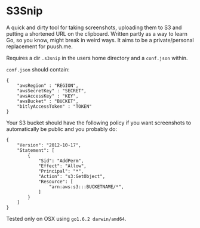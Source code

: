 # S3Snip

A quick and dirty tool for taking screenshots, uploading them to S3 and putting a shortened URL on the clipboard.
Written partly as a way to learn Go, so you know, might break in weird ways. It aims to be a private/personal replacement for puush.me.

Requires a dir `.s3snip` in the users home directory and a `conf.json` within.

`conf.json` should contain:

```
{
	"awsRegion" : "REGION",
	"awsSecretKey" : "SECRET",
	"awsAccessKey" : "KEY",
	"awsBucket" : "BUCKET",
	"bitlyAccessToken" : "TOKEN"
}
```

Your S3 bucket should have the following policy if you want screenshots to automatically be public and you probably do:

```
{
	"Version": "2012-10-17",
	"Statement": [
		{
			"Sid": "AddPerm",
			"Effect": "Allow",
			"Principal": "*",
			"Action": "s3:GetObject",
			"Resource": [
				"arn:aws:s3:::BUCKETNAME/*",
			]
		}
	]
}
```

Tested only on OSX using `go1.6.2 darwin/amd64`.
